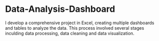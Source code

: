 # Data-Analysis-Dashboard
I develop a comprehensive project in Excel, creating multiple dashboards and tables to analyze the data. This process involved several stages inculding data processing, data cleaning and data visualization.
